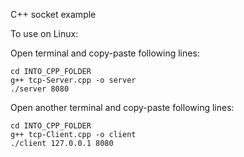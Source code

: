 C++ socket example

To use on Linux:

Open terminal and copy-paste following lines:

```
cd INTO_CPP_FOLDER
g++ tcp-Server.cpp -o server
./server 8080
```
Open another terminal and copy-paste following lines:


```
cd INTO_CPP_FOLDER
g++ tcp-Client.cpp -o client
./client 127.0.0.1 8080
```
